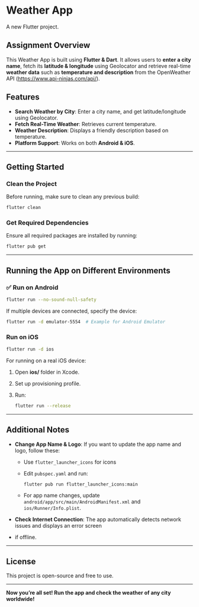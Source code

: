 # Weather App

A new Flutter project.

## Assignment Overview
This Weather App is built using **Flutter & Dart**. 
It allows users to **enter a city name**, fetch its **latitude & longitude** using Geolocator
and retrieve real-time **weather data** such as **temperature and description** from the 
OpenWeather API (https://www.api-ninjas.com/api/).

## Features
- **Search Weather by City**: Enter a city name, and get latitude/longitude using Geolocator.
- **Fetch Real-Time Weather**: Retrieves current temperature.
- **Weather Description**: Displays a friendly description based on temperature.
- **Platform Support**: Works on both **Android & iOS**.

---

## Getting Started

### **Clean the Project**

Before running, make sure to clean any previous build:
```sh
flutter clean
```

### **Get Required Dependencies**

Ensure all required packages are installed by running:
```sh
flutter pub get
```

---

## Running the App on Different Environments

### ✅ Run on **Android**
```sh
flutter run --no-sound-null-safety
```

If multiple devices are connected, specify the device:
```sh
flutter run -d emulator-5554  # Example for Android Emulator
```

### Run on **iOS**

```sh
flutter run -d ios
```

For running on a real iOS device:
1. Open **ios/** folder in Xcode.
2. Set up provisioning profile.
3. Run:

   ```sh
   flutter run --release
   ```

---

## Additional Notes
- **Change App Name & Logo**: If you want to update the app name and logo, follow these:
    - Use `flutter_launcher_icons` for icons
    - Edit `pubspec.yaml` and run:
  
      ```sh
      flutter pub run flutter_launcher_icons:main
      ```
      
    - For app name changes, update `android/app/src/main/AndroidManifest.xml` and `ios/Runner/Info.plist`.

- **Check Internet Connection**: The app automatically detects network issues and displays an error screen 
- if offline.

---

## License
This project is open-source and free to use.

---

**Now you’re all set! Run the app and check the weather of any city worldwide!**


